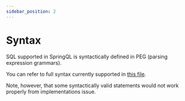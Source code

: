 ```yaml
---
sidebar_position: 2
---
```


# Syntax

SQL supported in SpringQL is syntactically defined in PEG (parsing expression grammars).

You can refer to full syntax currently supported in [this file](https://github.com/SpringQL/SpringQL/blob/main/springql-core/src/sql_processor/sql_parser/pest_grammar/springql.pest).

Note, however, that some syntactically valid statements would not work properly from implementations issue.
